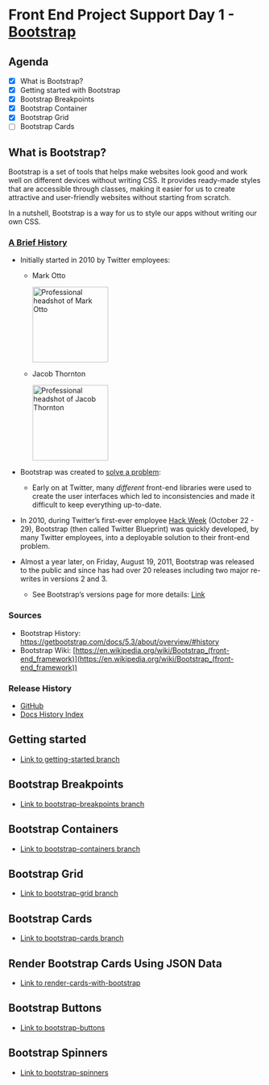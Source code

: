 # Front End Project Support Day 1 - [Bootstrap](https://getbootstrap.com/)

## Agenda

- [x] What is Bootstrap?
- [x] Getting started with Bootstrap
- [x] Bootstrap Breakpoints
- [x] Bootstrap Container
- [x] Bootstrap Grid
- [ ] Bootstrap Cards

## What is Bootstrap?

Bootstrap is a set of tools that helps make websites look good and work well on different devices without writing CSS. It provides ready-made styles that are accessible through classes, making it easier for us to create attractive and user-friendly websites without starting from scratch.

In a nutshell, Bootstrap is a way for us to style our apps without writing our own CSS.

### [A Brief History](https://blog.twitter.com/developer/en_us/a/2011/bootstrap-twitter#:~:text=on%20Github.-,A%20brief%20history,-In%20the%20earlier)

- Initially started in 2010 by Twitter employees:
    - Mark Otto
        
        <img src="https://avatars.githubusercontent.com/u/98681?v=4" height="150" alt="Professional headshot of Mark Otto"></img>
        
    - Jacob Thornton
        
        <img src="https://avatars.githubusercontent.com/u/169705?v=4" height="150" alt="Professional headshot of Jacob Thornton"></img>
        
- Bootstrap was created to [solve a problem](https://blog.twitter.com/developer/en_us/a/2011/bootstrap-twitter#:~:text=In%20the%20earlier%20days%20of%20Twitter%2C%20engineers%20used%20almost%20any%20library%20they%20were%20familiar%20with%20to%20meet%20front%2Dend%20requirements.%20Inconsistencies%20among%20the%20individual%20applications%20made%20it%20difficult%20to%20scale%20and%20maintain%20them.):

    - Early on at Twitter, many *different* front-end libraries were used to create the user interfaces which led to inconsistencies and made it difficult to keep everything up-to-date.
- In 2010, during Twitter’s first-ever employee [Hack Week](https://blog.twitter.com/engineering/en_us/a/2010/hack-week) (October 22 - 29), Bootstrap (then called Twitter Blueprint) was quickly developed, by many Twitter employees, into a deployable solution to their front-end problem.
- Almost a year later, on Friday, August 19, 2011, Bootstrap was released to the public and since has had over 20 releases including two major re-writes in versions 2 and 3.
    - See Bootstrap’s versions page for more details: [Link](https://getbootstrap.com/docs/versions/)

### Sources

- Bootstrap History: https://getbootstrap.com/docs/5.3/about/overview/#history
- Bootstrap Wiki: [https://en.wikipedia.org/wiki/Bootstrap_(front-end_framework)](https://en.wikipedia.org/wiki/Bootstrap_(front-end_framework))

### Release History
- [GitHub](https://github.com/twbs/bootstrap/releases)
- [Docs History Index](https://getbootstrap.com/docs/versions/)

## Getting started
- [Link to getting-started branch](https://github.com/codetombomb/20230717-phase-1-project-support-part-1/tree/getting-started)

## Bootstrap Breakpoints
- [Link to bootstrap-breakpoints branch](https://github.com/codetombomb/20230717-phase-1-project-support-part-1/tree/bootstrap-breakpoints)

## Bootstrap Containers
- [Link to bootstrap-containers branch](https://github.com/codetombomb/20230717-phase-1-project-support-part-1/tree/bootstrap-containers)

## Bootstrap Grid
- [Link to bootstrap-grid branch](https://github.com/codetombomb/20230717-phase-1-project-support-part-1/tree/bootstrap-grid)

## Bootstrap Cards
- [Link to bootstrap-cards branch](https://github.com/codetombomb/20230717-phase-1-project-support-part-1/tree/bootstrap-cards)

## Render Bootstrap Cards Using JSON Data
- [Link to render-cards-with-bootstrap](https://github.com/codetombomb/20230717-phase-1-project-support-part-1/tree/render-cards-with-bootstrap)

## Bootstrap Buttons
- [Link to bootstrap-buttons](https://github.com/codetombomb/20230717-phase-1-project-support-part-1/tree/bootstrap-buttons)

## Bootstrap Spinners
- [Link to bootstrap-spinners](https://github.com/codetombomb/20230717-phase-1-project-support-part-1/tree/bootstrap-spinners)


